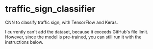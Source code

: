 # traffic_sign_classifier
CNN to classify traffic sign, with TensorFlow and Keras.

I currently can't add the dataset, because it exceeds GitHub's file limit. However, since the model is pre-trained, you can still run it with the instructions below.
